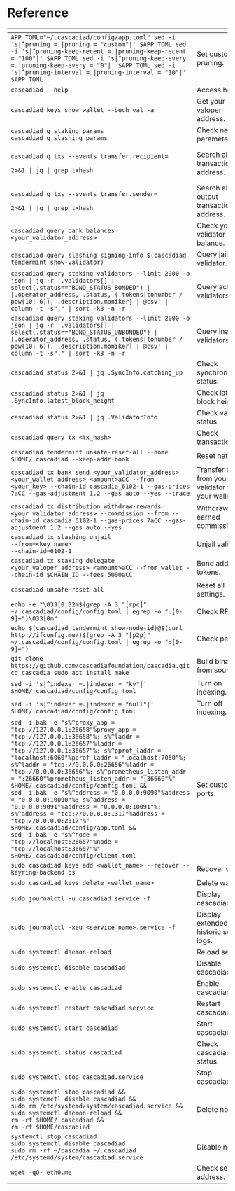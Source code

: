 # Reference

<table data-header-hidden><thead><tr><th width="451"></th><th></th></tr></thead><tbody><tr><td><code>APP_TOML="~/.cascadiad/config/app.toml" sed -i 's|^pruning </code><em><code>=.</code></em><code>|pruning = "custom"|' $APP_TOML sed -i 's|^pruning-keep-recent </code><em><code>=.</code></em><code>|pruning-keep-recent = "100"|' $APP_TOML sed -i 's|^pruning-keep-every </code><em><code>=.</code></em><code>|pruning-keep-every = "0"|' $APP_TOML sed -i 's|^pruning-interval </code><em><code>=.</code></em><code>|pruning-interval = "10"|' $APP_TOML</code></td><td>Set custom pruning.</td></tr><tr><td><code>cascadiad --help</code></td><td>Access help.</td></tr><tr><td><code>cascadiad keys show wallet --bech val -a</code></td><td>Get your valoper address.</td></tr><tr><td><code>cascadiad q staking params</code><br><code>cascadiad q slashing params</code></td><td>Check network parameters.</td></tr><tr><td><p><code>cascadiad q txs --events transfer.recipient=</code></p><p><code>2>&#x26;1 | jq | grep txhash</code></p></td><td>Search all input transactions by address.</td></tr><tr><td><p><code>cascadiad q txs --events transfer.sender=</code></p><p><code>2>&#x26;1 | jq | grep txhash</code></p></td><td>Search all output transactions by address.</td></tr><tr><td><code>cascadiad query bank balances &#x3C;your_validator_address></code></td><td>Check your validator balance.</td></tr><tr><td><code>cascadiad query slashing signing-info $(cascadiad tendermint show-validator)</code></td><td>Query jailed validator.</td></tr><tr><td><code>cascadiad query staking validators --limit 2000 -o json | jq -r '.validators[] | select(.status=="BOND_STATUS_BONDED") | [.operator_address, .status, (.tokens|tonumber / pow(10; 6)), .description.moniker] | @csv' | column -t -s"," | sort -k3 -n -r</code></td><td>Query active validators.</td></tr><tr><td><code>cascadiad query staking validators --limit 2000 -o json | jq -r '.validators[] | select(.status=="BOND_STATUS_UNBONDED") | [.operator_address, .status, (.tokens|tonumber / pow(10; 6)), .description.moniker] | @csv' | column -t -s"," | sort -k3 -n -r</code></td><td>Query inactive validators.</td></tr><tr><td><code>cascadiad status 2>&#x26;1 | jq .SyncInfo.catching_up</code></td><td>Check synchronization status.</td></tr><tr><td><code>cascadiad status 2>&#x26;1 | jq .SyncInfo.latest_block_height</code></td><td>Check latest block height.</td></tr><tr><td><code>cascadiad status 2>&#x26;1 | jq .ValidatorInfo</code></td><td>Check validator status.</td></tr><tr><td><code>cascadiad query tx &#x3C;tx_hash></code></td><td>Check transaction.</td></tr><tr><td><code>cascadiad tendermint unsafe-reset-all --home $HOME/.cascadiad --keep-addr-book</code></td><td>Reset network.</td></tr><tr><td><code>cascadiad tx bank send &#x3C;your_validator_address> &#x3C;your_wallet address> &#x3C;amount>aCC --from &#x3C;your_key> --chain-id cascadia_6102-1 --gas-prices 7aCC --gas-adjustment 1.2 --gas auto --yes --trace</code></td><td>Transfer tokens from your validator to your wallet.</td></tr><tr><td><code>cascadiad tx distribution withdraw-rewards &#x3C;your_validator_address> --commission --from --chain-id cascadia_6102-1 --gas-prices 7aCC --gas-adjustment 1.2 --gas auto --yes</code></td><td>Withdraw earned commission.</td></tr><tr><td><code>cascadiad tx slashing unjail</code><br><code>--from=&#x3C;key_name></code><br><code>--chain-id=6102-1</code></td><td>Unjail validator.</td></tr><tr><td><code>cascadiad tx staking delegate &#x3C;your_valoper_address> &#x3C;amount>aCC --from wallet --chain-id $CHAIN_ID --fees 5000aCC</code></td><td>Bond additional tokens.</td></tr><tr><td><code>cascadiad unsafe-reset-all</code></td><td>Reset all settings.</td></tr><tr><td><code>echo -e "\033[0;32m$(grep -A 3 "[rpc]" ~/.cascadiad/config/config.toml | egrep -o ":[0-9]+")\033[0m"</code></td><td>Check RPC.</td></tr><tr><td><code>echo $(cascadiad tendermint show-node-id)@$(curl http://ifconfig.me/)$(grep -A 3 "[p2p]" ~/.cascadiad/config/config.toml | egrep -o ":[0-9]+")</code></td><td>Check peers.</td></tr><tr><td><code>git clone https://github.com/cascadiafoundation/cascadia.git cd cascadia sudo apt install make</code></td><td>Build binary from source.</td></tr><tr><td><code>sed -i 's|^indexer </code><em><code>=.</code></em><code>|indexer = "kv"|' $HOME/.cascadiad/config/config.toml</code></td><td>Turn on indexing.</td></tr><tr><td><code>sed -i 's|^indexer </code><em><code>=.</code></em><code>|indexer = "null"|' $HOME/.cascadiad/config/config.toml</code></td><td>Turn off indexing.</td></tr><tr><td><code>sed -i.bak -e "s%^proxy_app = "tcp://127.0.0.1:26658"%proxy_app = "tcp://127.0.0.1:36658"%; s%^laddr = "tcp://127.0.0.1:26657"%laddr = "tcp://127.0.0.1:36657"%; s%^pprof_laddr = "localhost:6060"%pprof_laddr = "localhost:7060"%; s%^laddr = "tcp://0.0.0.0:26656"%laddr = "tcp://0.0.0.0:36656"%; s%^prometheus_listen_addr = ":26660"%prometheus_listen_addr = ":36660"%" $HOME/.cascadiad/config/config.toml &#x26;&#x26;</code><br><code>sed -i.bak -e "s%^address = "0.0.0.0:9090"%address = "0.0.0.0:10090"%; s%^address = "0.0.0.0:9091"%address = "0.0.0.0:10091"%; s%^address = "tcp://0.0.0.0:1317"%address = "tcp://0.0.0.0:2317"%" $HOME/.cascadiad/config/app.toml &#x26;&#x26;</code><br><code>sed -i.bak -e "s%^node = "tcp://localhost:26657"%node = "tcp://localhost:36657"%" $HOME/.cascadiad/config/client.toml</code></td><td>Set custom ports.</td></tr><tr><td><code>sudo cascadiad keys add &#x3C;wallet_name> --recover --keyring-backend os</code></td><td>Recover wallet.</td></tr><tr><td><code>sudo cascadiad keys delete &#x3C;wallet_name></code></td><td>Delete wallet.</td></tr><tr><td><code>sudo journalctl -u cascadiad.service -f</code></td><td>Display cascadiad logs.</td></tr><tr><td><code>sudo journalctl -xeu &#x3C;service_name>.service -f</code></td><td>Display extended, historic service logs. </td></tr><tr><td><code>sudo systemctl daemon-reload</code></td><td>Reload service.</td></tr><tr><td><code>sudo systemctl disable cascadiad</code></td><td>Disable cascadiad.</td></tr><tr><td><code>sudo systemctl enable cascadiad</code></td><td>Enable cascadiad.</td></tr><tr><td><code>sudo systemctl restart cascadiad.service</code></td><td>Restart cascadiad.</td></tr><tr><td><code>sudo systemctl start cascadiad</code></td><td>Start cascadiad.</td></tr><tr><td><code>sudo systemctl status cascadiad</code></td><td>Check cascadiad status.</td></tr><tr><td><code>sudo systemctl stop cascadiad.service</code></td><td>Stop cascadiad.</td></tr><tr><td><code>sudo systemctl stop cascadiad &#x26;&#x26;</code><br><code>sudo systemctl disable cascadiad &#x26;&#x26;</code><br><code>sudo rm /etc/systemd/system/cascadiad.service &#x26;&#x26;</code><br><code>sudo systemctl daemon-reload &#x26;&#x26;</code><br><code>rm -rf $HOME/.cascadiad &#x26;&#x26;</code><br><code>rm -rf $HOME/cascadiad</code></td><td>Delete node.</td></tr><tr><td><code>systemctl stop cascadiad</code><br><code>sudo systemctl disable cascadiad</code><br><code>sudo rm -rf ~/cascadia ~/.cascadiad /etc/systemd/system/cascadiad.service</code></td><td>Disable node.</td></tr><tr><td><code>wget -qO- eth0.me</code></td><td>Check server IP address.</td></tr></tbody></table>
